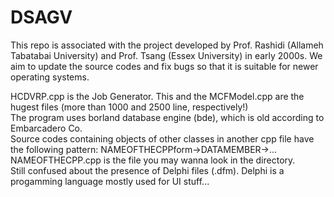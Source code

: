 # DSAGV
This repo is associated with the project developed by Prof. Rashidi (Allameh Tabatabai University) and Prof. Tsang (Essex University) in early 2000s. 
We aim to update the source codes and fix bugs so that it is suitable for newer operating systems.

HCDVRP.cpp is the Job Generator. This and the MCFModel.cpp are the hugest files (more than 1000 and 2500 line, respectively!)  
The program uses borland database engine (bde), which is old according to Embarcadero Co.  
Source codes containing objects of other classes in another cpp file have the following pattern: NAMEOFTHECPPform->DATAMEMBER->... NAMEOFTHECPP.cpp is the file you may wanna look in the directory.  
Still confused about the presence of Delphi files (.dfm). Delphi is a progamming language mostly used for UI stuff...  
